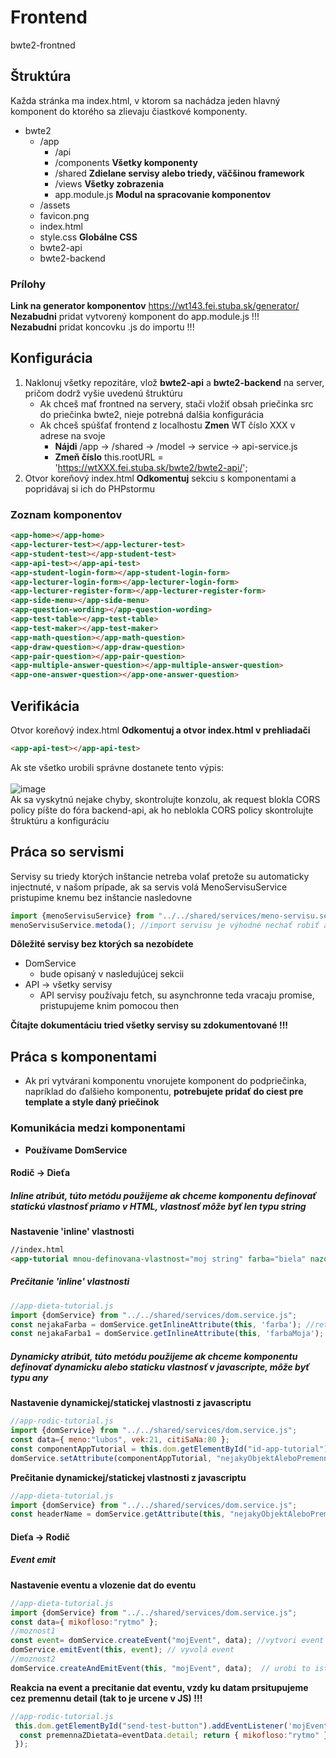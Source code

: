 # Frontend
bwte2-frontned
## Štruktúra
Každa stránka ma index.html, v ktorom sa nachádza jeden hlavný komponent do ktorého sa zlievaju čiastkové komponenty.  
* bwte2
  * /app
    * /api
    * /components **Všetky komponenty**
    * /shared **Zdielane servisy alebo triedy, väčšinou framework**
    * /views **Všetky zobrazenia**
    * app.module.js **Modul na spracovanie komponentov**   
  * /assets 
  * favicon.png
  * index.html 
  * style.css **Globálne CSS**   
  * bwte2-api
  * bwte2-backend

### Prílohy
**Link na generator komponentov** https://wt143.fei.stuba.sk/generator/  
**Nezabudni** pridat vytvorený komponent do  app.module.js !!!  
**Nezabudni** pridat koncovku .js do importu !!!

## Konfigurácia
 1. Naklonuj všetky repozitáre, vlož **bwte2-api** a **bwte2-backend** na server, pričom dodrž vyšie uvedenú štruktúru  
    * Ak chceš mať frontned na servery, stači vložiť obsah priečinka src do priečinka bwte2, nieje potrebná dalšia konfigurácia 
    * Ak chceš spúšťať frontend z localhostu **Zmen** WT číslo XXX v adrese na svoje 
      * **Nájdi** /app -> /shared -> /model -> service -> api-service.js
      * **Zmeň číslo** this.rootURL = 'https://wtXXX.fei.stuba.sk/bwte2/bwte2-api/'; 
 2. Otvor koreňový index.html **Odkomentuj** sekciu s komponentami  a popridávaj si ich do PHPstormu 
### Zoznam komponentov
```html
<app-home></app-home>
<app-lecturer-test></app-lecturer-test>
<app-student-test></app-student-test>
<app-api-test></app-api-test>
<app-student-login-form></app-student-login-form>
<app-lecturer-login-form></app-lecturer-login-form>
<app-lecturer-register-form></app-lecturer-register-form>
<app-side-menu></app-side-menu>
<app-question-wording></app-question-wording>
<app-test-table></app-test-table>
<app-test-maker></app-test-maker>
<app-math-question></app-math-question>
<app-draw-question></app-draw-question>
<app-pair-question></app-pair-question>
<app-multiple-answer-question></app-multiple-answer-question>
<app-one-answer-question></app-one-answer-question>
```
## Verifikácia
Otvor koreňový index.html **Odkomentuj a otvor index.html v prehliadači**
```html
<app-api-test></app-api-test>
```
Ak ste všetko urobili správne dostanete tento výpis:<br>    
![image](https://user-images.githubusercontent.com/69248396/117101782-411c0180-ad77-11eb-911e-ec72fdbda0d8.png)<br> 
Ak sa vyskytnú nejake chyby, skontrolujte konzolu, ak request blokla CORS policy píšte do fóra backend-api, ak ho neblokla CORS policy skontrolujte štruktúru a konfiguráciu

## Práca so servismi
Servisy su triedy ktorých inštancie netreba volať pretože su automaticky injectnuté, v našom prípade, ak sa servis volá MenoServisuService
pristupime knemu bez inštancie nasledovne
```javascript
import {menoServisuService} from "../../shared/services/meno-servisu.service.js";
menoServisuService.metoda(); //import servisu je výhodné nechať robiť automaticky a len doplniť '.js' 
```
**Dôležité servisy bez ktorých sa nezobídete**
* DomService
  * bude opisaný v nasledujúcej sekcii   
* API -> všetky servisy 
  * API servisy používaju fetch, su asynchronne teda vracaju promise, pristupujeme knim pomocou then     

**Čítajte dokumentáciu tried všetky servisy su zdokumentované !!!**

## Práca s komponentami 
* Ak pri vytvárani komponentu vnorujete komponent do podpriečinka, napríklad do ďalšieho komponentu, **potrebujete pridať do ciest pre template a style daný priečinok**  
### Komunikácia medzi komponentami
* **Používame DomService**

#### Rodič -> Dieťa 
##### **Inline atribút**, túto metódu použijeme ak chceme komponentu definovať statickú vlastnosť priamo v HTML, vlastnosť môže byť len typu string   
   
  **Nastavenie 'inline' vlastnosti**
 ```html
//index.html 
<app-tutorial mnou-definovana-vlastnost="moj string" farba="biela" nazov-ktory-sa-nebude-menit="staticky nazov"></app-tuttorial>
```
##### Prečitanie 'inline' vlastnosti
```javascript
//app-dieta-tutorial.js
import {domService} from "../../shared/services/dom.service.js";
const nejakaFarba = domService.getInlineAttribute(this, 'farba'); //return biela
const nejakaFarba1 = domService.getInlineAttribute(this, 'farbaMoja'); //return NULL a Warning farbaMoja nebola nastavená 
```  
  
##### **Dynamicky atribút**, túto metódu použijeme ak chceme komponentu definovať dynamicku alebo staticku vlastnosť v javascripte, môže byť typu any
     
 **Nastavenie dynamickej/statickej vlastnosti z javascriptu**
 ```javascript
//app-rodic-tutorial.js
import {domService} from "../../shared/services/dom.service.js";
const data={ meno:"lubos", vek:21, citiSaNa:80 };
const componentAppTutorial = this.dom.getElementById("id-app-tutorial");
domService.setAttribute(componentAppTutorial, "nejakyObjektAleboPremenna", data);
```
**Prečitanie dynamickej/statickej vlastnosti z javascriptu**
  ```javascript
//app-dieta-tutorial.js
import {domService} from "../../shared/services/dom.service.js";
const headerName = domService.getAttribute(this, "nejakyObjektAleboPremenna"); //return { meno:"lubos", vek:21, citiSaNa:80 }
```

#### Dieťa -> Rodič
##### Event emit      
**Nastavenie eventu a vlozenie dat do eventu**
 ```javascript
//app-dieta-tutorial.js
import {domService} from "../../shared/services/dom.service.js";
const data={ mikofloso:"rytmo" };
//moznost1
const event= domService.createEvent("mojEvent", data); //vytvori event a vlozi donho data
domService.emitEvent(this, event); // vyvolá event
//moznost2
domService.createAndEmitEvent(this, "mojEvent", data);  // urobi to iste co predošla možnosť v jednom kroku
```
**Reakcia na event a precitanie dat eventu, vzdy ku datam prsitupujeme cez premennu detail (tak to je urcene v JS) !!!**
```javascript
//app-rodic-tutorial.js
 this.dom.getElementById("send-test-button").addEventListener('mojEvent', (eventData)=>{
  const premennaZDietata=eventData.detail; return { mikofloso:"rytmo" }
 });
```







